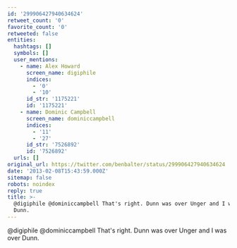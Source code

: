 ```yaml
---
id: '299906427940634624'
retweet_count: '0'
favorite_count: '0'
retweeted: false
entities:
  hashtags: []
  symbols: []
  user_mentions:
    - name: Alex Howard
      screen_name: digiphile
      indices:
        - '0'
        - '10'
      id_str: '1175221'
      id: '1175221'
    - name: Dominic Campbell
      screen_name: dominiccampbell
      indices:
        - '11'
        - '27'
      id_str: '7526892'
      id: '7526892'
  urls: []
original_url: https://twitter.com/benbalter/status/299906427940634624
date: '2013-02-08T15:43:59.000Z'
sitemap: false
robots: noindex
reply: true
title: >-
  @digiphile @dominiccampbell That's right. Dunn was over Unger and I was over
  Dunn.
---
```


@digiphile @dominiccampbell That's right. Dunn was over Unger and I was over Dunn.